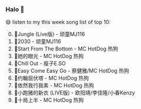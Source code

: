 

### Halo 👋

😄 listen to my this week song list of top 10:

0. 🌈Jungle (Live版) - 顽童MJ116
1. 🌈2030 - 顽童MJ116
2. 🌈Start From The Bottom - MC HotDog 热狗
3. 🌈她的眼光 - MC HotDog 热狗
4. 🌈Chill Out - 瘦子E.SO
5. 🌈Easy Come Easy Go - 蔡健雅/MC HotDog 热狗
6. 🌈约翰屈伏塔 - MC HotDog 热狗
7. 🌈依然我行我素 - MC HotDog 热狗
8. 🌈小跑猪的新衣 (LIVE版) - 欧阳靖/李佳隆/小春Kenzy
9. 🌈十局上半 - MC HotDog 热狗

